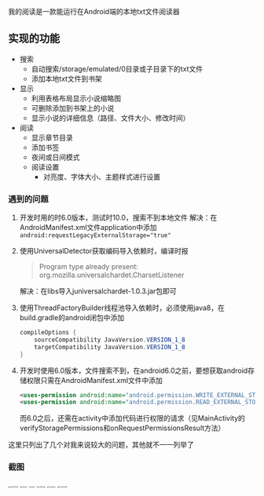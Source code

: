 我的阅读是一款能运行在Android端的本地txt文件阅读器

## 实现的功能

 - 搜索
   - 自动搜索/storage/emulated/0目录或子目录下的txt文件
   - 添加本地txt文件到书架
 - 显示
   - 利用表格布局显示小说缩略图
   - 可删除添加到书架上的小说
   - 显示小说的详细信息（路径、文件大小、修改时间）
 - 阅读
 	 - 显示章节目录
 	 - 添加书签 
 	 - 夜间或日间模式
 	 - 阅读设置
 	   - 对亮度、字体大小、主题样式进行设置

### 遇到的问题

 1. 开发时用的时6.0版本，测试时10.0，搜索不到本地文件
		解决：在AndroidManifest.xml文件application中添加`android:requestLegacyExternalStorage="true"`
 2. 使用UniversalDetector获取编码导入依赖时，编译时报

	> Program type already present:
	> org.mozilla.universalchardet.CharsetListener
	

 	解决：在libs导入juniversalchardet-1.0.3.jar包即可
3. 使用ThreadFactoryBuilder线程池导入依赖时，必须使用java8，在build.gradle的android闭包中添加

	```java
	compileOptions {
		sourceCompatibility JavaVersion.VERSION_1_8
		targetCompatibility JavaVersion.VERSION_1_8
	}
	```
4. 开发时使用6.0版本，文件搜索不到，在android6.0之前，要想获取android存储权限只需在AndroidManifest.xml文件中添加

	```xml
	<uses-permission android:name="android.permission.WRITE_EXTERNAL_STORAGE" />
	<uses-permission android:name="android.permission.READ_EXTERNAL_STORAGE" />
	```
	而6.0之后，还需在activity中添加代码进行权限的请求（见MainActivity的verifyStoragePermissions和onRequestPermissionsResult方法）

这里只列出了几个对我来说较大的问题，其他就不一一列举了

### 截图
<img src="E:\ProgramData\Typora\typora-user-images/bookshelf.jpg" alt="bookshelf" style="zoom: 25%;" />

<img src="E:\ProgramData\Typora\typora-user-images/import.jpg" alt="import" style="zoom: 25%;" />

<img src="E:\ProgramData\Typora\typora-user-images/read.jpg" alt="read" style="zoom: 25%;" />

<img src="E:\ProgramData\Typora\typora-user-images/settings.jpg" alt="settings" style="zoom: 25%;" />

<img src="E:\ProgramData\Typora\typora-user-images/catalog.jpg" alt="catalog" style="zoom: 25%;" />

<img src="E:\ProgramData\Typora\typora-user-images/bookmark.jpg" alt="bookmark" style="zoom: 25%;" />